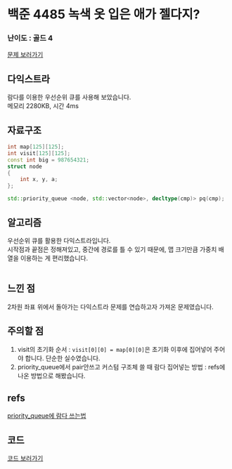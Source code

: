 # 백준 4485 녹색 옷 입은 애가 젤다지?
 
### 난이도 : 골드 4
[문제 보러가기](https://www.acmicpc.net/problem/4485)
  
## 다익스트라
람다를 이용한 우선순위 큐를 사용해 보았습니다.  
메모리 	2280KB, 시간 4ms
  
  
## 자료구조
```c++
int map[125][125];
int visit[125][125];
const int big = 987654321;
struct node 
{
	int x, y, a;
};

std::priority_queue <node, std::vector<node>, decltype(cmp)> pq(cmp);
```



## 알고리즘
우선순위 큐를 활용한 다익스트라입니다.  
시작점과 끝점은 정해져있고, 중간에 경로를 틀 수 있기 때문에, 맵 크기만큼 가중치 배열을 이용하는 게 편리했습니다.
```c++

```

## 느낀 점
2차원 좌표 위에서 돌아가는 다익스트라 문제를 연습하고자 가져온 문제였습니다.  

## 주의할 점
1. visit의 초기화 순서 : ```visit[0][0] = map[0][0]```은 초기화 이후에 집어넣어 주어야 합니다. 단순한 실수였습니다.
2. priority_queue에서 pair안쓰고 커스텀 구조체 쓸 때 람다 집어넣는 방법 : refs에 나온 방법으로 해봤습니다.

## refs
[priority_queue에 람다 쓰는법](https://blog.naver.com/typeon/221584690090)

## 코드
[코드 보러가기](./boj4485.cpp)